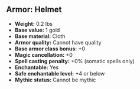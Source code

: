 ## Armor: Helmet
- **Weight:** 0.2 lbs
- **Base value:** 1 gold
- **Base material:** Cloth
- **Armor quality:** Cannot have quality
- **Base armor class bonus:** +0
- **Magic cancellation:** +0
- **Spell casting penalty:** +0% (somatic spells only)
- **Enchantable:** Yes
- **Safe enchantable level:** +4 or below
- **Mythic status:** Cannot be mythic
